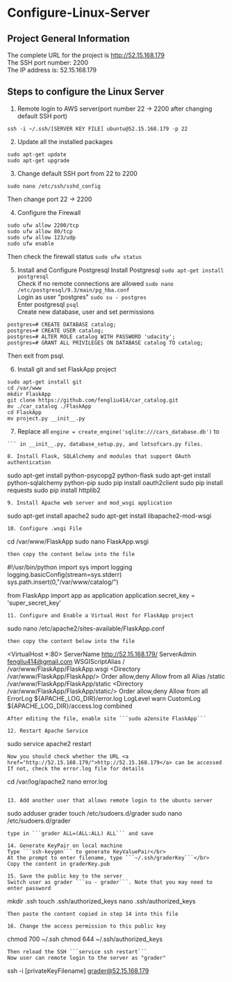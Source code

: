 # Configure-Linux-Server
## Project General Information
The complete URL for the project is <a href="http://52.15.168.179/">http://52.15.168.179</a></br>
The SSH port number: 2200</br>
The IP address is: 52.15.168.179 </br>

## Steps to configure the Linux Server
1. Remote login to AWS server(port number 22 -> 2200 after changing default SSH port)
```
ssh -i ~/.ssh/[SERVER KEY FILE] ubuntu@52.15.168.179 -p 22
```
2. Update all the installed packages 
```
sudo apt-get update
sudo apt-get upgrade
```
3. Change default SSH port from 22 to 2200
```
sudo nano /etc/ssh/sshd_config
```
Then change port 22 -> 2200

4. Configure the Firewall
```
sudo ufw allow 2200/tcp
sudo ufw allow 80/tcp
sudo ufw allow 123/udp
sudo ufw enable
```
Then check the firewall status ```sudo ufw status```

5. Install and Configure Postgresql
Install Postgresql ```sudo apt-get install postgresql```</br>
Check if no remote connections are allowed ```sudo nano /etc/postgresql/9.3/main/pg_hba.conf```</br>
Login as user "postgres" ```sudo su - postgres```</br>
Enter postgresql ```psql```</br>
Create new database, user and set permissions 
```
postgres=# CREATE DATABASE catalog;
postgres=# CREATE USER catalog;
postgres=# ALTER ROLE catalog WITH PASSWORD 'udacity';
postgres=# GRANT ALL PRIVILEGES ON DATABASE catalog TO catalog;
```
Then exit from psql.

6. Install git and set FlaskApp project
```
sudo apt-get install git
cd /var/www
mkdir FlaskApp
git clone https://github.com/fengliu414/car_catalog.git
mv ./car_catalog ./FlaskApp
cd FlaskApp
mv project.py __init__.py
```
7. Replace all ```engine = create_engine('sqlite:///cars_database.db')``` to 
```engine = create_engine('postgresql://catalog:udacity@localhost/catalog')
``` in __init__.py, database_setup.py, and lotsofcars.py files.

8. Install Flask, SQLAlchemy and modules that support OAuth authentication
```
sudo apt-get install python-psycopg2 python-flask
sudo apt-get install python-sqlalchemy python-pip
sudo pip install oauth2client
sudo pip install requests
sudo pip install httplib2
```
9. Install Apache web server and mod_wsgi application
```
sudo apt-get install apache2
sudo apt-get install libapache2-mod-wsgi
```
10. Configure .wsgi File
```
cd /var/www/FlaskApp
sudo nano FlaskApp.wsgi
```
then copy the content below into the file
```
#!/usr/bin/python
import sys
import logging
logging.basicConfig(stream=sys.stderr)
sys.path.insert(0,"/var/www/catalog/")

from FlaskApp import app as application
application.secret_key = 'super_secret_key'
```
11. Configure and Enable a Virtual Host for FlaskApp project
```
sudo nano /etc/apache2/sites-available/FlaskApp.conf
```
then copy the content below into the file
```
<VirtualHost *:80>
    ServerName http://52.15.168.179/
    ServerAdmin fengliu414@gmail.com
    WSGIScriptAlias / /var/www/FlaskApp/FlaskApp.wsgi
    <Directory /var/www/FlaskApp/FlaskApp/>
        Order allow,deny
        Allow from all
    </Directory>
    Alias /static /var/www/FlaskApp/FlaskApp/static
    <Directory /var/www/FlaskApp/FlaskApp/static/>
        Order allow,deny
        Allow from all
    </Directory>
    ErrorLog ${APACHE_LOG_DIR}/error.log
    LogLevel warn
    CustomLog ${APACHE_LOG_DIR}/access.log combined
</VirtualHost>
```
After editing the file, enable site ```sudo a2ensite FlaskApp```

12. Restart Apache Service
```
sudo service apache2 restart
```
Now you should check whether the URL <a href="http://52.15.168.179/">http://52.15.168.179</a> can be accessed
If not, check the error.log file for details
```
cd /var/log/apache2
nano error.log
```

13. Add another user that allows remote login to the ubuntu server
```
sudo adduser grader
touch /etc/sudoers.d/grader
sudo nano /etc/sudoers.d/grader
```
type in ```grader ALL=(ALL:ALL) ALL``` and save 

14. Generate KeyPair on local machine
Type ```ssh-keygen``` to generate KeyValuePair</br>
At the prompt to enter filename, type ```~/.ssh/graderKey```</br>
Copy the content in graderKey.pub

15. Save the public key to the server
Switch user as grader ```su - grader```. Note that you may need to enter password
```
mkdir .ssh
touch .ssh/authorized_keys
nano .ssh/authorized_keys
```
Then paste the content copied in step 14 into this file

16. Change the access permission to this public key
```
chmod 700 ~/.ssh
chmod 644 ~/.ssh/authorized_keys
```
Then reload the SSH ```service ssh restart```
Now user can remote login to the server as "grader"
```
ssh -i [privateKeyFilename] grader@52.15.168.179
```




